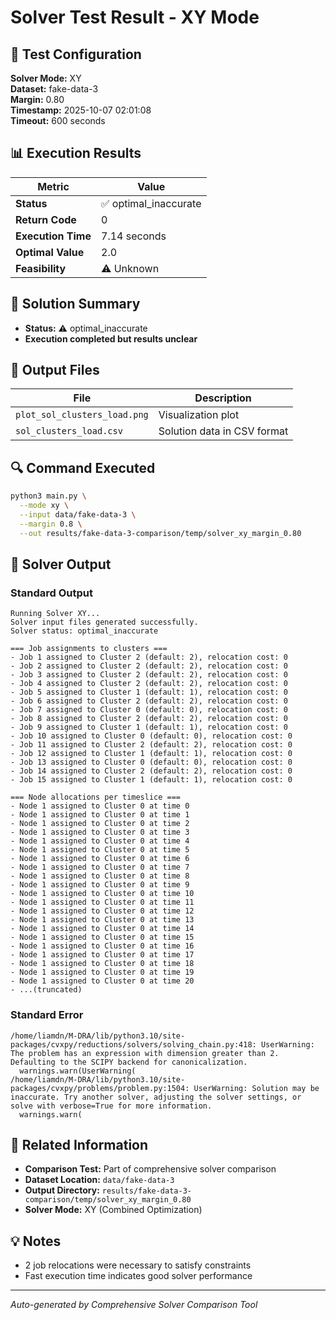 # Solver Test Result - XY Mode

## 🔧 Test Configuration

**Solver Mode:** XY  
**Dataset:** fake-data-3  
**Margin:** 0.80  
**Timestamp:** 2025-10-07 02:01:08  
**Timeout:** 600 seconds  

## 📊 Execution Results

| Metric | Value |
|--------|-------|
| **Status** | ✅ optimal_inaccurate |
| **Return Code** | 0 |
| **Execution Time** | 7.14 seconds |
| **Optimal Value** | 2.0 |
| **Feasibility** | ⚠️ Unknown |

## 🎯 Solution Summary

- **Status:** ⚠️ optimal_inaccurate
- **Execution completed but results unclear**


## 📁 Output Files

| File | Description |
|------|-------------|
| `plot_sol_clusters_load.png` | Visualization plot |
| `sol_clusters_load.csv` | Solution data in CSV format |


## 🔍 Command Executed

```bash
python3 main.py \
  --mode xy \
  --input data/fake-data-3 \
  --margin 0.8 \
  --out results/fake-data-3-comparison/temp/solver_xy_margin_0.80
```

## 📝 Solver Output

### Standard Output
```
Running Solver XY...
Solver input files generated successfully.
Solver status: optimal_inaccurate

=== Job assignments to clusters ===
- Job 1 assigned to Cluster 2 (default: 2), relocation cost: 0
- Job 2 assigned to Cluster 2 (default: 2), relocation cost: 0
- Job 3 assigned to Cluster 2 (default: 2), relocation cost: 0
- Job 4 assigned to Cluster 2 (default: 2), relocation cost: 0
- Job 5 assigned to Cluster 1 (default: 1), relocation cost: 0
- Job 6 assigned to Cluster 2 (default: 2), relocation cost: 0
- Job 7 assigned to Cluster 0 (default: 0), relocation cost: 0
- Job 8 assigned to Cluster 2 (default: 2), relocation cost: 0
- Job 9 assigned to Cluster 1 (default: 1), relocation cost: 0
- Job 10 assigned to Cluster 0 (default: 0), relocation cost: 0
- Job 11 assigned to Cluster 2 (default: 2), relocation cost: 0
- Job 12 assigned to Cluster 1 (default: 1), relocation cost: 0
- Job 13 assigned to Cluster 0 (default: 0), relocation cost: 0
- Job 14 assigned to Cluster 2 (default: 2), relocation cost: 0
- Job 15 assigned to Cluster 1 (default: 1), relocation cost: 0

=== Node allocations per timeslice ===
- Node 1 assigned to Cluster 0 at time 0
- Node 1 assigned to Cluster 0 at time 1
- Node 1 assigned to Cluster 0 at time 2
- Node 1 assigned to Cluster 0 at time 3
- Node 1 assigned to Cluster 0 at time 4
- Node 1 assigned to Cluster 0 at time 5
- Node 1 assigned to Cluster 0 at time 6
- Node 1 assigned to Cluster 0 at time 7
- Node 1 assigned to Cluster 0 at time 8
- Node 1 assigned to Cluster 0 at time 9
- Node 1 assigned to Cluster 0 at time 10
- Node 1 assigned to Cluster 0 at time 11
- Node 1 assigned to Cluster 0 at time 12
- Node 1 assigned to Cluster 0 at time 13
- Node 1 assigned to Cluster 0 at time 14
- Node 1 assigned to Cluster 0 at time 15
- Node 1 assigned to Cluster 0 at time 16
- Node 1 assigned to Cluster 0 at time 17
- Node 1 assigned to Cluster 0 at time 18
- Node 1 assigned to Cluster 0 at time 19
- Node 1 assigned to Cluster 0 at time 20
- ...(truncated)
```

### Standard Error
```
/home/liamdn/M-DRA/lib/python3.10/site-packages/cvxpy/reductions/solvers/solving_chain.py:418: UserWarning: The problem has an expression with dimension greater than 2. Defaulting to the SCIPY backend for canonicalization.
  warnings.warn(UserWarning(
/home/liamdn/M-DRA/lib/python3.10/site-packages/cvxpy/problems/problem.py:1504: UserWarning: Solution may be inaccurate. Try another solver, adjusting the solver settings, or solve with verbose=True for more information.
  warnings.warn(

```

## 🔗 Related Information

- **Comparison Test:** Part of comprehensive solver comparison
- **Dataset Location:** `data/fake-data-3`
- **Output Directory:** `results/fake-data-3-comparison/temp/solver_xy_margin_0.80`
- **Solver Mode:** XY (Combined Optimization)

## 💡 Notes

- 2 job relocations were necessary to satisfy constraints
- Fast execution time indicates good solver performance

---

*Auto-generated by Comprehensive Solver Comparison Tool*